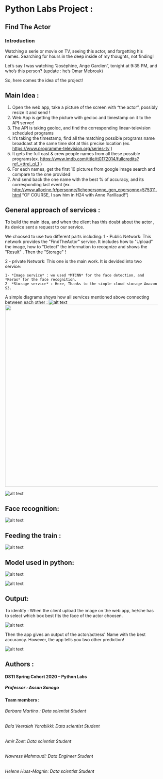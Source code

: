 # Python Labs Project :
   ## Find The Actor
### Introduction
Watching a serie or movie on TV, seeing this actor, and forgetting his names. Searching for hours in the deep inside of my thoughts, not finding!

Let’s say I was watching “Joséphine, Ange Gardien”, tonight at 9:35 PM, and who’s this person? (update : he’s Omar Mebrouk)

So, here comes the idea of the project!

## Main Idea :	
 1. Open the web app, take a picture of the screen with “the actor”, possibly resize it and send !
 2. Web App is getting the picture with geoloc and timestamp on it to the API server!
 3. The API is taking geoloc, and find the corresponding linear-television scheduled programs
 4. It’s taking the timestamp, find all the matching possible programs name broadcast at the same time slot at this precise location (ex. https://www.programme-television.org/series-tv  )
 5. It gets the full cast & crew people names from all these possible programs(ex. https://www.imdb.com/title/tt0172014/fullcredits?ref_=ttrel_ql_1  )	
 6. For each names, get the first 10 pictures from google image search and compare to the one provided
 7. And send back the one name with the best % of accuracy, and its corresponding last event (ex. http://www.allocine.fr/personne/fichepersonne_gen_cpersonne=575311.html 
 “OF COURSE, I saw him in H24 with Anne Parillaud!”)
 
## General approach of services :
To build the main idea, and when the client has this doubt about the actor , its device sent a request to our service.

We choosed to use two different parts including: 
 1 - Public Network:
 This network provides the "FindTheActor" service. It includes how to "Upload" the image, how to "Detect" the information to recognize and shows the "Result" . Then the "Storage" !
 
 2 - private Network:
 This one is the main work. It is devided into two service: 
 
    1- *Image service* : we used *MTCNN* for the face detection, and *Keras* for the face recognition.
    2- *Storage service* : Here, Thanks to the simple cloud storage Amazon S3.
    
    
A simple diagrams shows how all services mentioned above connecting between each other :
 ![alt text](https://github.com/azoet/FindTheActor/blob/master/images/service.JPG)
 <img src="https://github.com/azoet/FindTheActor/blob/master/images/service.JPG" height="600" width="600"/>

 
![alt text](https://github.com/azoet/FindTheActor/blob/master/images/services.JPG)
 
 ## Face recognition:
 ![alt text](https://github.com/azoet/FindTheActor/blob/master/images/recognition.JPG)
 
 ## Feeding the train :
 
 ![alt text](https://github.com/azoet/FindTheActor/blob/master/images/feeding_the_train.JPG)
 ## Model used in python:
 ![alt text](https://github.com/azoet/FindTheActor/blob/master/images/model.JPG)
 
 
 ![alt text](https://github.com/azoet/FindTheActor/blob/master/images/model.JPG)
  
  
 ## Output:
 To identify :
 When the client upload the image on the web app, he/she has to select which box best fits the face of the actor choosen. 
 
 ![alt text](https://github.com/azoet/FindTheActor/blob/master/images/output1.JPG)
 
 
 Then the app gives an output of the actor/actress' Name with the best accurancy. However, the app tells you two other prediction!
 
 ![alt text](https://github.com/azoet/FindTheActor/blob/master/images/output2.JPG)
 
 ## Authors :
 #### DSTI Spring Cohort 2020 – Python Labs 
##### Professor : Assan Sanogo
#### Team members :
###### Barbara Martino : *Data scientist Student*
###### Bala Veeraiah Yarabikki: *Data scientist Student*
###### Amir Zoet: *Data scientist Student*
###### Nawress Mahmoudi: *Data Engineer Student*
###### Helene Huss-Magnin: *Data scientist Student*
 
